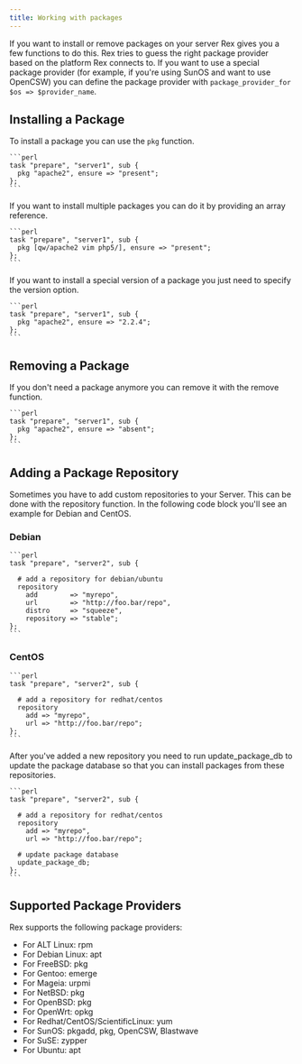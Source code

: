 ```yaml
---
title: Working with packages
---
```


If you want to install or remove packages on your server Rex gives you a few functions to do this. Rex tries to guess the right package provider based on the platform Rex connects to.
If you want to use a special package provider (for example, if you're using SunOS and want to use OpenCSW) you can define the package provider with `package_provider_for $os => $provider_name`.

## Installing a Package

To install a package you can use the `pkg` function.

    ```perl
    task "prepare", "server1", sub {
      pkg "apache2", ensure => "present";
    };
    ```

If you want to install multiple packages you can do it by providing an array reference.

    ```perl
    task "prepare", "server1", sub {
      pkg [qw/apache2 vim php5/], ensure => "present";
    };
    ```

If you want to install a special version of a package you just need to specify the version option.

    ```perl
    task "prepare", "server1", sub {
      pkg "apache2", ensure => "2.2.4";
    };
    ```

## Removing a Package

If you don't need a package anymore you can remove it with the remove function.

    ```perl
    task "prepare", "server1", sub {
      pkg "apache2", ensure => "absent";
    };
    ```

## Adding a Package Repository

Sometimes you have to add custom repositories to your Server. This can be done with the repository function. In the following code block you'll see an example for Debian and CentOS.

### Debian

    ```perl
    task "prepare", "server2", sub {
    
      # add a repository for debian/ubuntu
      repository
        add        => "myrepo",
        url        => "http://foo.bar/repo",
        distro     => "squeeze",
        repository => "stable";
    };
    ```

### CentOS

    ```perl
    task "prepare", "server2", sub {
    
      # add a repository for redhat/centos
      repository
        add => "myrepo",
        url => "http://foo.bar/repo";
    };
    ```

After you've added a new repository you need to run update\_package\_db to update the package database so that you can install packages from these repositories.

    ```perl
    task "prepare", "server2", sub {
    
      # add a repository for redhat/centos
      repository
        add => "myrepo",
        url => "http://foo.bar/repo";
    
      # update package database
      update_package_db;
    };
    ```

## Supported Package Providers

Rex supports the following package providers:

-   For ALT Linux: rpm
-   For Debian Linux: apt
-   For FreeBSD: pkg
-   For Gentoo: emerge
-   For Mageia: urpmi
-   For NetBSD: pkg
-   For OpenBSD: pkg
-   For OpenWrt: opkg
-   For Redhat/CentOS/ScientificLinux: yum
-   For SunOS: pkgadd, pkg, OpenCSW, Blastwave
-   For SuSE: zypper
-   For Ubuntu: apt

